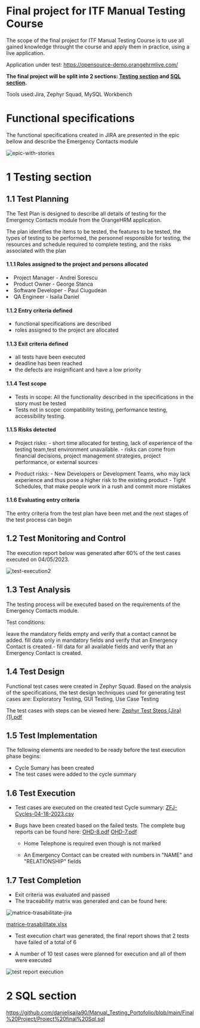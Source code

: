 # Final project for ITF Manual Testing Course

The scope of the final project for ITF Manual Testing Course is to use all gained knowledge throught the course and apply them in practice, using a live application. 

Application under test: https://opensource-demo.orangehrmlive.com/


**The final project will be split into 2 sections: [Testing section](https://github.com/julai215/itf_final_project_example_and_portofolio/blob/main/Final%20Project/README.md#1-testing-section) and [SQL section](https://github.com/julai215/itf_final_project_example_and_portofolio/blob/main/Final%20Project/README.md#2-sql-section).**

Tools used:Jira, Zephyr Squad, MySQL Workbench



# Functional specifications

The functional specifications created in JIRA are presented in the epic bellow and describe the Emergency Contacts module

![epic-with-stories](https://user-images.githubusercontent.com/122401619/236310278-7563dc83-3b1f-4b49-94b9-d8937a8aa450.JPG)

# 1 Testing section

## 1.1 Test Planning

The Test Plan is designed to describe all details of testing for the Emergency Contacts module from the OrangeHRM application. 

The plan identifies the items to be tested, the features to be tested, the types of testing to be performed, the personnel responsible for testing, the resources and schedule required to complete testing, and the risks associated with the plan

#### 1.1.1 Roles assigned to the project and persons allocated

<li> Project Manager - Andrei Sorescu<li>
     Product Owner - George Stanca
<li> Software Developer - Paul Ciugudean<li>
     QA Engineer - Isaila Daniel


#### 1.1.2 Entry criteria defined
- functional specifications are described
- roles assigned to the project are allocated
     

#### 1.1.3 Exit criteria defined
- all tests have been executed
- deadline has been reached
- the defects are insignificant and have a low priority
     

#### 1.1.4 Test scope

* Tests in scope: All the functionality described in the specifications in the story must be tested 
* Tests not in scope: compatibility testing, performance testing, accessibility testing.

#### 1.1.5 Risks detected

* Project risks: - short time allocated for testing, lack of experience of the testing team,test environment unavailable.
                 - risks can come from financial decisions, project management strategies, project performance, or external sources

* Product risks: - New Developers or Development Teams, who may lack experience and thus pose a higher risk to the existing product
                 - Tight Schedules, that make people work in a rush and commit more mistakes        

#### 1.1.6 Evaluating entry criteria
     
  The entry criteria from the test plan have been met and the next stages of the test process can begin



## 1.2 Test Monitoring and Control

The execution report below was generated after 60% of the test cases executed on 04/05/2023.

![test-execution2](https://user-images.githubusercontent.com/122401619/236310622-4db3a085-7565-43f8-8082-590baed23e33.JPG)     
     

## 1.3 Test Analysis

The testing process will be executed based on the requirements of the Emergency Contacts module.

Test conditions:

 leave the mandatory fields empty and verify that a contact cannot be added.
 fill data only in mandatory fields and verify that an Emergency Contact is created.- fill data for all available fields and verify that an Emergency Contact is created.

## 1.4 Test Design

Functional test cases were created in Zephyr Squad. Based on the analysis of the specifications, the test design techniques used for generating test cases 
are: Exploratory Testing, GUI Testing, Use Case Testing



The test cases with steps can be viewed here: [Zephyr Test Steps (Jira) (1).pdf](https://github.com/danielisaila90/Manual_Testing_Portofolio/files/11233722/Zephyr.Test.Steps.Jira.1.pdf)

## 1.5 Test Implementation

The following elements are needed to be ready before the test execution phase begins:

- Cycle Sumary has been created
- The test cases were added to the cycle summary     

## 1.6 Test Execution

* Test cases are executed on the created test Cycle summary: [ZFJ-Cycles-04-18-2023.csv](https://github.com/danielisaila90/Manual_Testing_Portofolio/files/11264390/ZFJ-Cycles-04-18-2023.csv)
* Bugs have been created based on the failed tests. The complete bug reports can be found here: [OHD-8.pdf](https://github.com/danielisaila90/Manual_Testing_Portofolio/files/11400951/OHD-8.pdf)
[OHD-7.pdf](https://github.com/danielisaila90/Manual_Testing_Portofolio/files/11400952/OHD-7.pdf)
  
  - Home Telephone is required even though is not marked
     
  - An Emergency Contact can be created with numbers in "NAME" and "RELATIONSHIP" fields

## 1.7 Test Completion

* Exit criteria was evaluated and passed
* The traceability matrix was generated and can be found here: 

![matrice-trasabilitate-jira](https://user-images.githubusercontent.com/122401619/236311554-25aec59b-afe5-4a55-b56a-0551f7b08e17.JPG)

[matrice-trasabilitate.xlsx](https://github.com/danielisaila90/Manual_Testing_Portofolio/files/11400932/matrice-trasabilitate.xlsx)

* Test execution chart was generated, the final report shows that 2 tests have failed of a total of 6

- A number of 10 test cases were planned for execution and all of them were executed

![test report execution](https://user-images.githubusercontent.com/122401619/236311825-2f0e3109-5f4e-41ea-aa72-31720491c91d.JPG)


# 2 SQL section

https://github.com/danielisaila90/Manual_Testing_Portofolio/blob/main/Final%20Project/Proiect%20final%20Sql.sql


     

